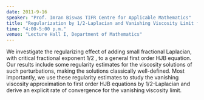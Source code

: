 ```yaml
---
date: 2011-9-16
speaker: "Prof. Imran Biswas TIFR Centre for Applicable Mathematics"
title: "Regularization by 1/2-Laplacian and Vanishing Viscosity Limit for HJB Equations"
time: "4:00-5:00 p.m." 
venue: "Lecture Hall I, Department of Mathematics"
---
```

We investigate the regularizing effect of adding small fractional Laplacian, with critical fractional exponent 1/2 , to a general first order HJB equation. Our results include some regularity estimates for the viscosity solutions of such perturbations, making the solutions classically well-defined. Most importantly, we use these regularity estimates to study the vanishing viscosity approximation to first order HJB equations by 1/2-Laplacian and derive an explicit rate of convergence for the vanishing viscosity limit.
